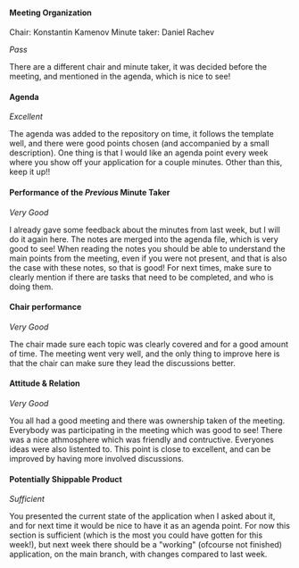 #### Meeting Organization
Chair: Konstantin Kamenov
Minute taker: Daniel Rachev

_Pass_

There are a different chair and minute taker, it was decided before the meeting, and mentioned in the agenda, which is nice to see!


#### Agenda 
_Excellent_

The agenda was added to the repository on time, it follows the template well, and there were good points chosen (and accompanied by a small description). One thing is that I would like an agenda point every week where you show off your application for a couple minutes. Other than this, keep it up!!


#### Performance of the *Previous* Minute Taker
_Very Good_

I already gave some feedback about the minutes from last week, but I will do it again here. The notes are merged into the agenda file, which is very good to see! When reading the notes you should be able to understand the main points from the meeting, even if you were not present, and that is also the case with these notes, so that is good! For next times, make sure to clearly mention if there are tasks that need to be completed, and who is doing them.


#### Chair performance
_Very Good_

The chair made sure each topic was clearly covered and for a good amount of time. The meeting went very well, and the only thing to improve here is that the chair can make sure they lead the discussions better.


#### Attitude & Relation
_Very Good_

You all had a good meeting and there was ownership taken of the meeting. Everybody was participating in the meeting which was good to see! There was a nice athmosphere which was friendly and contructive. Everyones ideas were also listented to. This point is close to excellent, and can be improved by having more involved discussions.



#### Potentially Shippable Product
_Sufficient_

You presented the current state of the application when I asked about it, and for next time it would be nice to have it as an agenda point. For now this section is sufficient (which is the most you could have gotten for this week!), but next week there should be a "working" (ofcourse not finished) application, on the main branch, with changes compared to last week. 




